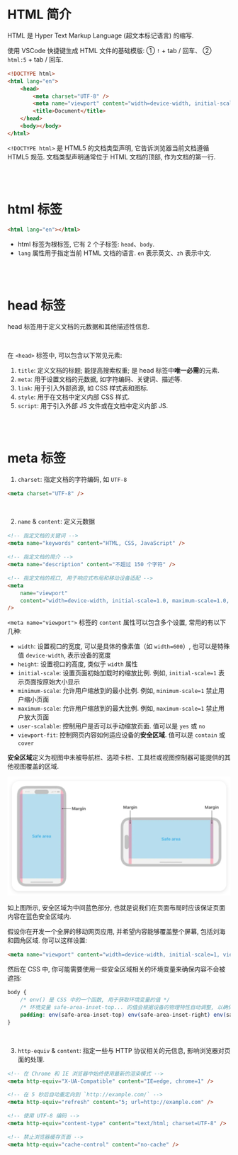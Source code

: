 # HTML 简介

HTML 是 Hyper Text Markup Language (超文本标记语言) 的缩写.

使用 VSCode 快捷键生成 HTML 文件的基础模版: ① `!` + tab / 回车、 ② `html:5` + tab / 回车.

```html
<!DOCTYPE html>
<html lang="en">
    <head>
        <meta charset="UTF-8" />
        <meta name="viewport" content="width=device-width, initial-scale=1.0" />
        <title>Document</title>
    </head>
    <body></body>
</html>
```

`<!DOCTYPE html>` 是 HTML5 的文档类型声明, 它告诉浏览器当前文档遵循 HTML5 规范.
文档类型声明通常位于 HTML 文档的顶部, 作为文档的第一行.

<br><br>

# html 标签

```html
<html lang="en"></html>
```

-   html 标签为根标签, 它有 2 个子标签: `head`、`body`.
-   `lang` 属性用于指定当前 HTML 文档的语言. `en` 表示英文、`zh` 表示中文.

<br><br>

# head 标签

head 标签用于定义文档的元数据和其他描述性信息.

<br>

在 `<head>` 标签中, 可以包含以下常见元素:

1.  `title`: 定义文档的标题; 能提高搜索权重; 是 head 标签中**唯一必需**的元素.
2.  `meta`: 用于设置文档的元数据, 如字符编码、关键词、描述等.
3.  `link`: 用于引入外部资源, 如 CSS 样式表和图标.
4.  `style`: 用于在文档中定义内部 CSS 样式.
5.  `script`: 用于引入外部 JS 文件或在文档中定义内部 JS.

<br><br>

# meta 标签

1.  `charset`: 指定文档的字符编码, 如 `UTF-8`

```html
<meta charset="UTF-8" />
```

<br>

2.  `name` & `content`: 定义元数据

```html
<!-- 指定文档的关键词 -->
<meta name="keywords" content="HTML, CSS, JavaScript" />
```

```html
<!-- 指定文档的简介 -->
<meta name="description" content="不超过 150 个字符" />
```

```html
<!-- 指定文档的视口, 用于响应式布局和移动设备适配 -->
<meta
    name="viewport"
    content="width=device-width, initial-scale=1.0, maximum-scale=1.0, minimum=1.0, user-scalable=no"
/>
```

`<meta name="viewport">` 标签的 `content` 属性可以包含多个设置, 常用的有以下几种:

-   `width`: 设置视口的宽度, 可以是具体的像素值（如 `width=600`）, 也可以是特殊值 `device-width`, 表示设备的宽度
-   `height`: 设置视口的高度, 类似于 `width` 属性
-   `initial-scale`: 设置页面初始加载时的缩放比例. 例如, `initial-scale=1` 表示页面按原始大小显示
-   `minimum-scale`: 允许用户缩放到的最小比例. 例如, `minimum-scale=1` 禁止用户缩小页面
-   `maximum-scale`: 允许用户缩放到的最大比例. 例如, `maximum-scale=1` 禁止用户放大页面
-   `user-scalable`: 控制用户是否可以手动缩放页面. 值可以是 `yes` 或 `no`
-   `viewport-fit`: 控制网页内容如何适应设备的**安全区域**. 值可以是 `contain` 或 `cover`

**安全区域**定义为视图中未被导航栏、选项卡栏、工具栏或视图控制器可能提供的其他视图覆盖的区域.

<img src="./picture/QQ_1724597050237.png" alt="QQ_1724597050237" style="zoom:50%;" />

如上图所示, 安全区域为中间蓝色部分, 也就是说我们在页面布局时应该保证页面内容在蓝色安全区域内.

假设你在开发一个全屏的移动网页应用, 并希望内容能够覆盖整个屏幕, 包括刘海和圆角区域. 你可以这样设置:

```html
<meta name="viewport" content="width=device-width, initial-scale=1, viewport-fit=cover" />
```

然后在 CSS 中, 你可能需要使用一些安全区域相关的环境变量来确保内容不会被遮挡:

```css
body {
    /* env() 是 CSS 中的一个函数, 用于获取环境变量的值 */
    /* 环境变量 safe-area-inset-top... 的值会根据设备的物理特性自动调整, 以确保内容不会被遮挡 */
    padding: env(safe-area-inset-top) env(safe-area-inset-right) env(safe-area-inset-bottom) env(safe-area-inset-left);
}
```

<br>

3.  `http-equiv` & `content`: 指定一些与 HTTP 协议相关的元信息, 影响浏览器对页面的处理.

```html
<!-- 在 Chrome 和 IE 浏览器中始终使用最新的渲染模式 -->
<meta http-equiv="X-UA-Compatible" content="IE=edge, chrome=1" />
```

```html
<!-- 在 5 秒后自动重定向到 `http://example.com/` -->
<meta http-equiv="refresh" content="5; url=http://example.com" />
```

```html
<!-- 使用 UTF-8 编码 -->
<meta http-equiv="content-type" content="text/html; charset=UTF-8" />
```

```html
<!-- 禁止浏览器缓存页面 -->
<meta http-equiv="cache-control" content="no-cache" />
```

<br>
